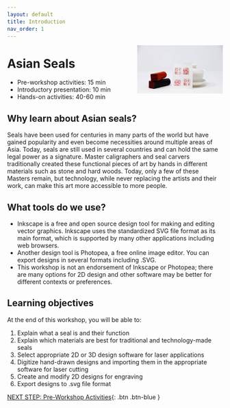 ```yaml
---
layout: default
title: Introduction 
nav_order: 1
---
```

<img src="images/17.seals_intro.jpg" style="float:right;width:200px;" alt="image of laser cut seals and printed seals in reed ink">

# Asian Seals

- Pre-workshop activities: 15 min 
- Introductory presentation: 10 min
- Hands-on activities: 40-60 min

## Why learn about Asian seals? 

Seals have been used for centuries in many parts of the world but have gained popularity and even become necessities around multiple areas of Asia. Today, seals are still used in several countries and can hold the same legal power as a signature. Master caligraphers and seal carvers traditionally created these functional pieces of art by hands in different materials such as stone and hard woods. Today, only a few of these Masters remain, but technology, while never replacing the artists and their work, can make this art more accessible to more people. 

## What tools do we use?
- Inkscape is a free and open source design tool for making and editing vector graphics. Inkscape uses the standardized SVG file format as its main format, which is supported by many other applications including web browsers.
- Another design tool is Photopea, a free online image editor. You can export designs in several formats including .SVG.
- This workshop is not an endorsement of Inkscape or Photopea; there are many options for 2D design and other software may be better for different contexts or preferences.

## Learning objectives

At the end of this workshop, you will be able to:
1. Explain what a seal is and their function
2. Explain which materials are best for traditional and technology-made seals
3. Select appropriate 2D or 3D design software for laser applications
4. Digitize hand-drawn designs and importing them in the appropriate software for laser cutting
5. Create and modify 2D designs for engraving
6. Export designs to .svg file format
 
[NEXT STEP: Pre-Workshop Activities](pre-workshop.html){: .btn .btn-blue }
